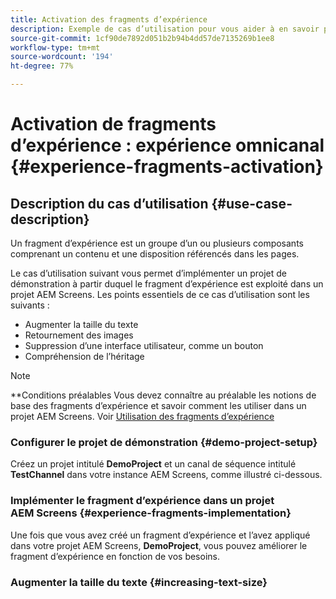 ```yaml
---
title: Activation des fragments d’expérience
description: Exemple de cas d’utilisation pour vous aider à en savoir plus sur l’activation des fragments d’expérience en ce qui concerne AEM Screens.
source-git-commit: 1cf90de7892d051b2b94b4dd57de7135269b1ee8
workflow-type: tm+mt
source-wordcount: '194'
ht-degree: 77%

---
```



# Activation de fragments d’expérience : expérience omnicanal {#experience-fragments-activation}

## Description du cas d’utilisation {#use-case-description}

Un fragment d’expérience est un groupe d’un ou plusieurs composants comprenant un contenu et une disposition référencés dans les pages.

Le cas d’utilisation suivant vous permet d’implémenter un projet de démonstration à partir duquel le fragment d’expérience est exploité dans un projet AEM Screens. Les points essentiels de ce cas d’utilisation sont les suivants :

* Augmenter la taille du texte
* Retournement des images
* Suppression d’une interface utilisateur, comme un bouton
* Compréhension de l’héritage

>[!NOTE]
>**Conditions préalables
>Vous devez connaître au préalable les notions de base des fragments d’expérience et savoir comment les utiliser dans un projet AEM Screens. Voir [Utilisation des fragments d’expérience](/help/user-guide/experience-fragments-in-screens.md)

### Configurer le projet de démonstration {#demo-project-setup}

Créez un projet intitulé **DemoProject** et un canal de séquence intitulé **TestChannel** dans votre instance AEM Screens, comme illustré ci-dessous.

### Implémenter le fragment d’expérience dans un projet AEM Screens {#experience-fragments-implementation}

Une fois que vous avez créé un fragment d’expérience et l’avez appliqué dans votre projet AEM Screens, **DemoProject**, vous pouvez améliorer le fragment d’expérience en fonction de vos besoins.

### Augmenter la taille du texte {#increasing-text-size}






